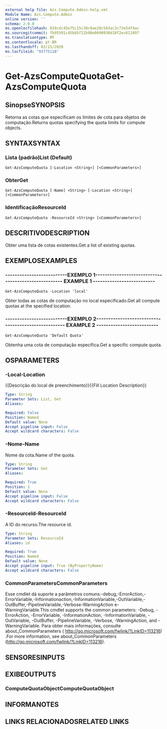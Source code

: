```yaml
---
external help file: Azs.Compute.Admin-help.xml
Module Name: Azs.Compute.Admin
online version: ''
schema: 2.0.0
ms.openlocfilehash: 819cdc45e75c15c38c9ae28c583ac3c73e54f4ac
ms.sourcegitcommit: fb95591c45bb5f12b98e0690938d18f2ec611897
ms.translationtype: MT
ms.contentlocale: pt-BR
ms.lasthandoff: 03/15/2020
ms.locfileid: "93775118"
---
```

# <span data-ttu-id="a8128-101">Get-AzsComputeQuota</span><span class="sxs-lookup"><span data-stu-id="a8128-101">Get-AzsComputeQuota</span></span>

## <span data-ttu-id="a8128-102">Sinopse</span><span class="sxs-lookup"><span data-stu-id="a8128-102">SYNOPSIS</span></span>
<span data-ttu-id="a8128-103">Retorna as cotas que especificam os limites de cota para objetos de computação.</span><span class="sxs-lookup"><span data-stu-id="a8128-103">Returns quotas specifying the quota limits for compute objects.</span></span>

## <span data-ttu-id="a8128-104">SYNTAX</span><span class="sxs-lookup"><span data-stu-id="a8128-104">SYNTAX</span></span>

### <span data-ttu-id="a8128-105">Lista (padrão)</span><span class="sxs-lookup"><span data-stu-id="a8128-105">List (Default)</span></span>
```
Get-AzsComputeQuota [-Location <String>] [<CommonParameters>]
```

### <span data-ttu-id="a8128-106">Obter</span><span class="sxs-lookup"><span data-stu-id="a8128-106">Get</span></span>
```
Get-AzsComputeQuota [-Name] <String> [-Location <String>] [<CommonParameters>]
```

### <span data-ttu-id="a8128-107">Identificação</span><span class="sxs-lookup"><span data-stu-id="a8128-107">ResourceId</span></span>
```
Get-AzsComputeQuota -ResourceId <String> [<CommonParameters>]
```

## <span data-ttu-id="a8128-108">DESCRITIVO</span><span class="sxs-lookup"><span data-stu-id="a8128-108">DESCRIPTION</span></span>
<span data-ttu-id="a8128-109">Obter uma lista de cotas existentes.</span><span class="sxs-lookup"><span data-stu-id="a8128-109">Get a list of existing quotas.</span></span>

## <span data-ttu-id="a8128-110">EXEMPLOS</span><span class="sxs-lookup"><span data-stu-id="a8128-110">EXAMPLES</span></span>

### <span data-ttu-id="a8128-111">--------------------------EXEMPLO 1--------------------------</span><span class="sxs-lookup"><span data-stu-id="a8128-111">-------------------------- EXAMPLE 1 --------------------------</span></span>
```
Get-AzsComputeQuota -Location 'local'
```

<span data-ttu-id="a8128-112">Obter todas as cotas de computação no local especificado.</span><span class="sxs-lookup"><span data-stu-id="a8128-112">Get all compute quotas at the specified location.</span></span>

### <span data-ttu-id="a8128-113">--------------------------EXEMPLO 2--------------------------</span><span class="sxs-lookup"><span data-stu-id="a8128-113">-------------------------- EXAMPLE 2 --------------------------</span></span>
```
Get-AzsComputeQuota 'Default Quota'
```

<span data-ttu-id="a8128-114">Obtenha uma cota de computação específica.</span><span class="sxs-lookup"><span data-stu-id="a8128-114">Get a specific compute quota.</span></span>

## <span data-ttu-id="a8128-115">OS</span><span class="sxs-lookup"><span data-stu-id="a8128-115">PARAMETERS</span></span>

### <span data-ttu-id="a8128-116">-Local</span><span class="sxs-lookup"><span data-stu-id="a8128-116">-Location</span></span>
<span data-ttu-id="a8128-117">{{Descrição do local de preenchimento}}</span><span class="sxs-lookup"><span data-stu-id="a8128-117">{{Fill Location Description}}</span></span>

```yaml
Type: String
Parameter Sets: List, Get
Aliases: 

Required: False
Position: Named
Default value: None
Accept pipeline input: False
Accept wildcard characters: False
```

### <span data-ttu-id="a8128-118">-Nome</span><span class="sxs-lookup"><span data-stu-id="a8128-118">-Name</span></span>
<span data-ttu-id="a8128-119">Nome da cota.</span><span class="sxs-lookup"><span data-stu-id="a8128-119">Name of the quota.</span></span>

```yaml
Type: String
Parameter Sets: Get
Aliases: 

Required: True
Position: 1
Default value: None
Accept pipeline input: False
Accept wildcard characters: False
```

### <span data-ttu-id="a8128-120">-ResourceId</span><span class="sxs-lookup"><span data-stu-id="a8128-120">-ResourceId</span></span>
<span data-ttu-id="a8128-121">A ID do recurso.</span><span class="sxs-lookup"><span data-stu-id="a8128-121">The resource id.</span></span>

```yaml
Type: String
Parameter Sets: ResourceId
Aliases: id

Required: True
Position: Named
Default value: None
Accept pipeline input: True (ByPropertyName)
Accept wildcard characters: False
```

### <span data-ttu-id="a8128-122">CommonParameters</span><span class="sxs-lookup"><span data-stu-id="a8128-122">CommonParameters</span></span>
<span data-ttu-id="a8128-123">Esse cmdlet dá suporte a parâmetros comuns:-debug,-ErrorAction,-ErrorVariable,-Informationaction,-InformationVariable,-OutVariable,-OutBuffer,-PipelineVariable,-Verbose-WarningAction e-WarningVariable.</span><span class="sxs-lookup"><span data-stu-id="a8128-123">This cmdlet supports the common parameters: -Debug, -ErrorAction, -ErrorVariable, -InformationAction, -InformationVariable, -OutVariable, -OutBuffer, -PipelineVariable, -Verbose, -WarningAction, and -WarningVariable.</span></span> <span data-ttu-id="a8128-124">Para obter mais informações, consulte about_CommonParameters ( http://go.microsoft.com/fwlink/?LinkID=113216) .</span><span class="sxs-lookup"><span data-stu-id="a8128-124">For more information, see about_CommonParameters (http://go.microsoft.com/fwlink/?LinkID=113216).</span></span>

## <span data-ttu-id="a8128-125">SENSORES</span><span class="sxs-lookup"><span data-stu-id="a8128-125">INPUTS</span></span>

## <span data-ttu-id="a8128-126">EXIBE</span><span class="sxs-lookup"><span data-stu-id="a8128-126">OUTPUTS</span></span>

### <span data-ttu-id="a8128-127">ComputeQuotaObject</span><span class="sxs-lookup"><span data-stu-id="a8128-127">ComputeQuotaObject</span></span>

## <span data-ttu-id="a8128-128">INFORMA</span><span class="sxs-lookup"><span data-stu-id="a8128-128">NOTES</span></span>

## <span data-ttu-id="a8128-129">LINKS RELACIONADOS</span><span class="sxs-lookup"><span data-stu-id="a8128-129">RELATED LINKS</span></span>


